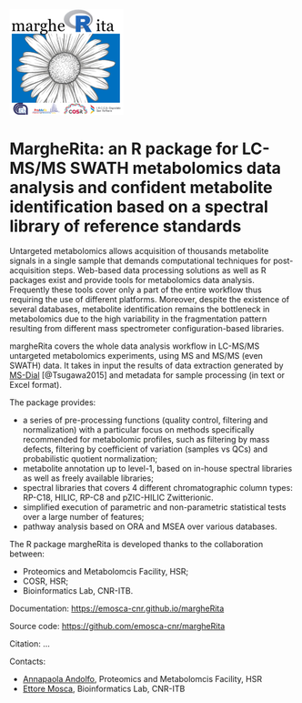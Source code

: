 <img src="vignettes/images/logo.png" width="200">

# MargheRita: an R package for LC-MS/MS SWATH metabolomics data analysis and confident metabolite identification based on a spectral library of reference standards

Untargeted metabolomics allows acquisition of thousands metabolite signals in a single sample that demands computational techniques for post-acquisition steps. Web-based data processing solutions as well as R packages exist and provide tools for metabolomics data analysis. Frequently these tools cover only a part of the entire workflow thus requiring the use of different platforms. Moreover, despite the existence of several databases, metabolite identification remains the bottleneck in metabolomics due to the high variability in the fragmentation pattern resulting from different mass spectrometer configuration-based libraries.

margheRita covers the whole data analysis workflow in LC-MS/MS untargeted metabolomics experiments, using MS and MS/MS (even SWATH) data. It takes in input the results of data extraction generated by [MS-Dial](http://prime.psc.riken.jp/compms/msdial/main.html) [@Tsugawa2015] and metadata for sample processing (in text or Excel format).

The package provides:

- a series of pre-processing functions (quality control, filtering and normalization) with a particular focus on methods specifically recommended for metabolomic profiles, such as filtering by mass defects, filtering by coefficient of variation (samples vs QCs) and probabilistic quotient normalization;
- metabolite annotation up to level-1, based on in-house spectral libraries as well as freely available libraries;
- spectral libraries that covers 4 different chromatographic column types: RP-C18, HILIC, RP-C8 and pZIC-HILIC Zwitterionic.
- simplified execution of parametric and non-parametric statistical tests over a large number of features;
- pathway analysis based on ORA and MSEA over various databases.

The R package margheRita is developed thanks to the collaboration between:

- Proteomics and Metabolomcis Facility, HSR;
- COSR, HSR;
- Bioinformatics Lab, CNR-ITB.

Documentation: https://emosca-cnr.github.io/margheRita

Source code: https://github.com/emosca-cnr/margheRita

Citation: ...

Contacts:

- [Annapaola Andolfo](https://research.hsr.it/en/core-facilities/promefa/annapaola-andolfo.html), Proteomics and Metabolomcis Facility, HSR
- [Ettore Mosca](https://www.itb.cnr.it/en/institute/staff/ettore-mosca), Bioinformatics Lab, CNR-ITB
